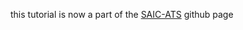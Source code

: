 this tutorial is now a part of the [SAIC-ATS](https://github.com/SAIC-ATS/Tutorials/tree/master/ioLab/CircuitBoard) github page
